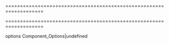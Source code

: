 ===================================================================
<!--hidden--><!--/hidden-->
===================================================================

<!--shortDescription-->

<!--/shortDescription-->

<!--paramName1-->options<!--/paramName1-->
<!--paramType1-->Component_Options|undefined<!--/paramType1-->
<!--paramDescription1-->

<!--/paramDescription1-->

<!--fullDescription-->

<!--/fullDescription-->